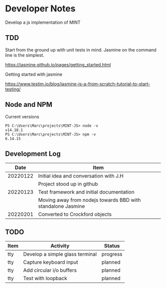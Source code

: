 # Developer Notes

Develop a js implementation of MINT

## TDD

Start from the ground up with unit tests in mind. Jasmine on the command line is the simplest.

<https://jasmine.github.io/pages/getting_started.html>

Getting started with jasmine

<https://www.testim.io/blog/jasmine-js-a-from-scratch-tutorial-to-start-testing/>

## Node and NPM

Current versions

```shell
PS C:\Users\Marc\projects\MINT-JS> node -v
v14.18.1
PS C:\Users\Marc\projects\MINT-JS> npm -v
6.14.15
```

## Development Log

| Date     | Item                                                        |
|----------|-------------------------------------------------------------|
| 20220122 | Initial idea and conversation with J.H                      |
|          | Project stood up in github                                  |
| 20220123 | Test framework and initial documentation                    |
|          | Moving away from nodejs towards BBD with standalone Jasmine |
| 20220201 | Converted to Crockford objects                              |

## TODO

| Item | Activity                        | Status   |
|------|---------------------------------|----------|
| tty  | Develop a simple glass terminal | progress |
| tty  | Capture keyboard input          | planned  |
| tty  | Add circular i/o buffers        | planned  |
| tty  | Test with loopback              | planned  |
 
